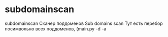 # subdomainscan
subdomainscan
Сканер поддоменов
Sub domains scan
Тут есть перебор посимвольно всех поддоменов, 
(main.py -d <domen> -a <amount of symbols>
